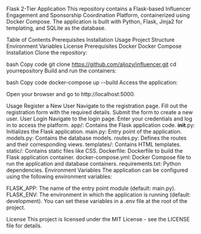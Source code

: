 Flask 2-Tier Application
This repository contains a Flask-based Influencer Engagement and Sponsorship Coordination Platform, containerized using Docker Compose. The application is built with Python, Flask, Jinja2 for templating, and SQLite as the database.

Table of Contents
Prerequisites
Installation
Usage
Project Structure
Environment Variables
License
Prerequisites
Docker
Docker Compose
Installation
Clone the repository:

bash
Copy code
git clone https://github.com/aljozy/influencer.git
cd yourrepository
Build and run the containers:

bash
Copy code
docker-compose up --build
Access the application:

Open your browser and go to http://localhost:5000.

Usage
Register a New User
Navigate to the registration page.
Fill out the registration form with the required details.
Submit the form to create a new user.
User Login
Navigate to the login page.
Enter your credentials and log in to access the platform.
app/: Contains the Flask application code.
__init__.py: Initializes the Flask application.
main.py: Entry point of the application.
models.py: Contains the database models.
routes.py: Defines the routes and their corresponding views.
templates/: Contains HTML templates.
static/: Contains static files like CSS.
Dockerfile: Dockerfile to build the Flask application container.
docker-compose.yml: Docker Compose file to run the application and database containers.
requirements.txt: Python dependencies.
Environment Variables
The application can be configured using the following environment variables:

FLASK_APP: The name of the entry point module (default: main.py).
FLASK_ENV: The environment in which the application is running (default: development).
You can set these variables in a .env file at the root of the project.

License
This project is licensed under the MIT License - see the LICENSE file for details.

